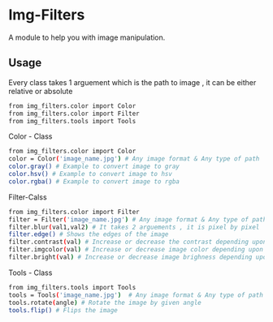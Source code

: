 # Img-Filters

A module to help you with image manipulation.

## Usage

Every class takes 1 arguement which is the path to image , it can be either relative or absolute

```bash
from img_filters.color import Color
from img_filters.color import Filter
from img_filters.tools import Tools
```


Color - Class
```bash
from img_filters.color import Color
color = Color('image_name.jpg') # Any image format & Any type of path
color.gray() # Example to convert image to gray
color.hsv() # Example to convert image to hsv
color.rgba() # Example to convert image to rgba
```

Filter-Calss
```bash
from img_filters.color import Filter
filter = Filter('image_name.jpg') # Any image format & Any type of path
filter.blur(val1,val2) # It takes 2 arguements , it is pixel by pixel
filter.edge() # Shows the edges of the image
filter.contrast(val) # Increase or decrease the contrast depending upon val given
filter.imgcolor(val) # Increase or decrease image color depending upon val given
filter.bright(val) # Increase or decrease image brighness depending upon val given
```

Tools - Class
```bash
from img_filters.tools import Tools
tools = Tools('image_name.jpg')  # Any image format & Any type of path
tools.rotate(angle) # Rotate the image by given angle
tools.flip() # Flips the image
```